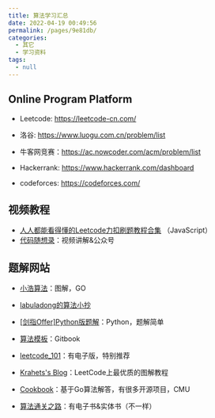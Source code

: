 ```yaml
---
title: 算法学习汇总
date: 2022-04-19 00:49:56
permalink: /pages/9e81db/
categories: 
  - 其它
  - 学习资料
tags: 
  - null
---
```


## Online Program Platform

- Leetcode: https://leetcode-cn.com/
- 洛谷: https://www.luogu.com.cn/problem/list
- 牛客网竞赛：https://ac.nowcoder.com/acm/problem/list
- Hackerrank: https://www.hackerrank.com/dashboard

- codeforces: https://codeforces.com/

## 视频教程

- [人人都能看得懂的Leetcode力扣刷题教程合集](https://www.bilibili.com/video/BV1wA411b7qZ?p=46) （JavaScript）
- [代码随想录](https://space.bilibili.com/525438321?spm_id_from=333.337.0.0)：视频讲解&公众号

## 题解网站

- [小浩算法](https://www.geekxh.com/)：图解，GO
- [labuladong的算法小抄](https://labuladong.github.io/algo/)
- [[剑指Offer]Python版题解](https://suixinblog.cn/2019/04/target-offer-python-solution.html)：Python，题解简单
- [算法模板](https://greyireland.gitbook.io/algorithm-pattern/)：Gitbook
- [leetcode_101](https://github.com/changgyhub/leetcode_101)：有电子版，特别推荐

- [Krahets's Blog](https://krahets.gitee.io/)：LeetCode上最优质的图解教程
- [Cookbook](https://books.halfrost.com/leetcode/ChapterOne/)：基于Go算法解答，有很多开源项目，CMU
- [算法通关之路](http://leetcode-solution.cn/book-intro)：有电子书&实体书（不一样）

